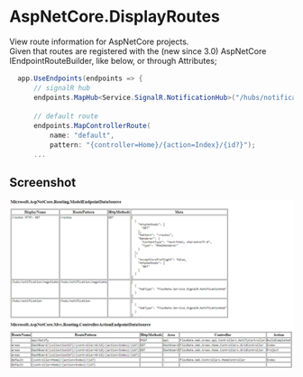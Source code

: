 # AspNetCore.DisplayRoutes
View route information for AspNetCore projects.  
Given that routes are registered with the (new since 3.0) AspNetCore IEndpointRouteBuilder, like below, or through Attributes; 

```c#
  app.UseEndpoints(endpoints => {
      // signalR hub
      endpoints.MapHub<Service.SignalR.NotificationHub>("/hubs/notification");

      // default route
      endpoints.MapControllerRoute(
          name: "default",
          pattern: "{controller=Home}/{action=Index}/{id?}");
      ...
```
## Screenshot

![Screenshot](./screenshot.png)
